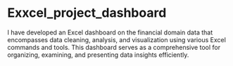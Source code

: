 # Exxcel_project_dashboard
I have developed an Excel dashboard on the financial domain data that encompasses data cleaning, analysis, and visualization using various Excel commands and tools. This dashboard serves as a comprehensive tool for organizing, examining, and presenting data insights efficiently.

